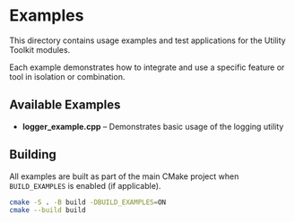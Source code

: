 # Examples

This directory contains usage examples and test applications for the Utility Toolkit modules.

Each example demonstrates how to integrate and use a specific feature or tool in isolation or combination.

## Available Examples

- **logger_example.cpp** – Demonstrates basic usage of the logging utility

## Building

All examples are built as part of the main CMake project when `BUILD_EXAMPLES` is enabled (if applicable).

```bash
cmake -S . -B build -DBUILD_EXAMPLES=ON
cmake --build build
```
